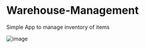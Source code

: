 # Warehouse-Management
Simple App to manage inventory of items

![image](https://drive.google.com/open?id=1Ep9bQhTr8DXmmgzBSKc18jVI6h5SI5za)
